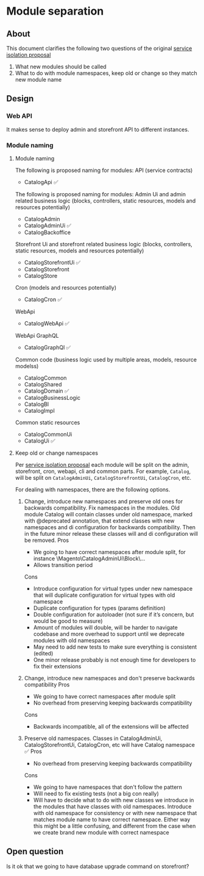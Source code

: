 # Module separation

## About

This document clarifies the following two questions of the original [service isolation proposal](service-isolation.md)
1. What new modules should be called
2. What to do with module namespaces, keep old or change so they match new module name

## Design

### Web API
It makes sense to deploy admin and storefront API to different instances.

### Module naming

1. Module naming

    The following is proposed naming for modules:
    API (service contracts)
    * CatalogApi :white_check_mark:
    
    The following is proposed naming for modules:
    Admin Ui and admin related business logic (blocks, controllers, static resources, models and resources potentially)
    * CatalogAdmin
    * CatalogAdminUi :white_check_mark:
    * CatalogBackoffice
    
    Storefront Ui and storefront related business logic (blocks, controllers, static resources, models and resources potentially)
    * CatalogStorefrontUi :white_check_mark:
    * CatalogStorefront
    * CatalogStore
    
    Cron (models and resources potentially)
    * CatalogCron :white_check_mark:
    
    WebApi
    * CatalogWebApi :white_check_mark:
    
    WebApi GraphQL
    * CatalogGraphQl :white_check_mark:
    
    Common code (business logic used by multiple areas, models, resource modelss)
    * CatalogCommon
    * CatalogShared
    * CatalogDomain :white_check_mark:
    * CatalogBusinessLogic
    * CatalogBl
    * CatalogImpl
    
    Common static resources
    * CatalogCommonUi
    * CatalogUi :white_check_mark:

2. Keep old or change namespaces

    Per [service isolation proposal](service-isolation.md) each module will be split on the admin, storefront, cron, webapi, cli and common parts. For example, `Catalog`, will be split on `CatalogAdminUi`, `CatalogStorefrontUi`, `CatalogCron`, etc.
    
    For dealing with namespaces, there are the following options.
    
    1. Change, introduce new namespaces and preserve old ones for backwards compatibility. Fix namespaces in the modules. Old module Catalog will contain classes under old namespace, marked with @deprecated annotation, that extend classes with new namespaces and di configuration for backwards compatibility. Then in the future minor release these classes will and di configuration will be removed.
        Pros
        * We going to have correct namespaces after module split, for instance \Magento\CatalogAdminUi\Block\…
        * Allows transition period
        
        Cons
        * Introduce configuration for virtual types under new namespace that will duplicate configuration for virtual types with old namespace
        * Duplicate configuration for types (params definition)
        * Double configuration for autoloader (not sure if it’s concern, but would be good to measure)
        * Amount of modules will double, will be harder to navigate codebase and more overhead to support until we deprecate modules with old namespaces
        * May need to add new tests to make sure everything is consistent (edited) 
        * One minor release probably is not enough time for developers to fix their extensions
    
    2. Change, introduce new namespaces and don't preserve backwards compatibility
        Pros
        * We going to have correct namespaces after module split
        * No overhead from preserving keeping backwards compatibility
        
        Cons
        * Backwards incompatible, all of the extensions will be affected
    
    3. Preserve old namespaces. Classes in CatalogAdminUi, CatalogStorefrontUi, CatalogCron, etc will have Catalog namespace :white_check_mark:
        Pros
        * No overhead from preserving keeping backwards compatibility
        
        Cons
        * We going to have namespaces that don't follow the pattern
        * Will need to fix existing tests (not a big con really)
        * Will have to decide what to do with new classes we introduce in the modules that have classes with old namespaces. Introduce with old namespace for consistency or with new namespace that matches module name to have correct namespace. Either way this might be a little confusing, and different from the case when we create brand new module with correct namespace

## Open question
Is it ok that we going to have database upgrade command on storefront?